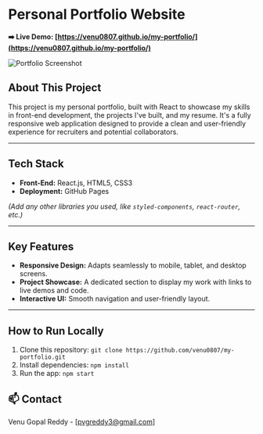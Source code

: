 # Personal Portfolio Website

**➡️ Live Demo: [https://venu0807.github.io/my-portfolio/](https://venu0807.github.io/my-portfolio/)**

![Portfolio Screenshot](public/screenshot.png) 
<!-- Make sure to add a screenshot of your site to the public folder -->

## About This Project

This project is my personal portfolio, built with React to showcase my skills in front-end development, the projects I've built, and my resume. It's a fully responsive web application designed to provide a clean and user-friendly experience for recruiters and potential collaborators.

---

## Tech Stack

*   **Front-End:** React.js, HTML5, CSS3
*   **Deployment:** GitHub Pages

*(Add any other libraries you used, like `styled-components`, `react-router`, etc.)*

---

## Key Features

*   **Responsive Design:** Adapts seamlessly to mobile, tablet, and desktop screens.
*   **Project Showcase:** A dedicated section to display my work with links to live demos and code.
*   **Interactive UI:** Smooth navigation and user-friendly layout.

---

## How to Run Locally

1.  Clone this repository: `git clone https://github.com/venu0807/my-portfolio.git`
2.  Install dependencies: `npm install`
3.  Run the app: `npm start`

## 📫 Contact

Venu Gopal Reddy - [pvgreddy3@gmail.com]
